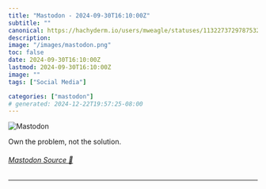 ```yaml
---
title: "Mastodon - 2024-09-30T16:10:00Z"
subtitle: ""
canonical: https://hachyderm.io/users/mweagle/statuses/113227372978753201
description:
image: "/images/mastodon.png"
toc: false
date: 2024-09-30T16:10:00Z
lastmod: 2024-09-30T16:10:00Z
image: ""
tags: ["Social Media"]

categories: ["mastodon"]
# generated: 2024-12-22T19:57:25-08:00
---
```

![Mastodon](/images/mastodon.png)

<p>Own the problem, not the solution.</p>


###### [Mastodon Source 🐘](https://hachyderm.io/@mweagle/113227372978753201)

___
